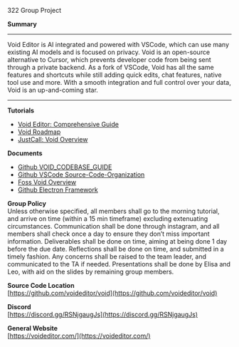 322 Group Project

**Summary**  
************   
Void Editor is AI integrated and powered with VSCode, which can use many existing AI models and is focused on privacy. Void is an open-source alternative to Cursor, which prevents developer code from being sent through a private backend. As a fork of VSCode, Void has all the same features and shortcuts while still adding quick edits, chat features, native tool use and more. With a smooth integration and full control over your data, Void is an up-and-coming star.  
************  


**Tutorials**   
- [Void Editor: Comprehensive Guide](https://medium.com/@adityakumar2001/void-ide-the-comprehensive-guide-to-the-open-source-cursor-alternative-2a6b17cae235)  
- [Void Roadmap](https://github.com/orgs/voideditor/projects/2/views/3)  
- [JustCall: Void Overview](https://justcall.io/ai-agent-directory/void-editor/)  
  
**Documents**
- [Github VOID_CODEBASE_GUIDE](https://github.com/voideditor/void/blob/main/VOID_CODEBASE_GUIDE.md)  
- [Github VSCode Source-Code-Organization](https://github.com/microsoft/vscode/wiki/Source-Code-Organization)  
- [Foss Void Overview](https://news.itsfoss.com/void-editor/#google_vignette)
- [Github Electron Framework](https://github.com/electron/electron)
  
**Group Policy**   
Unless otherwise specified, all members shall go to the morning tutorial, and arrive on time (within a 15 min timeframe) excluding extenuating circumstances. Communication shall be done through instagram, and all members shall check once a day to ensure they don’t miss important information. Deliverables shall be done on time, aiming at being done 1 day before the due date. Reflections shall be done on time, and submitted in a timely fashion. Any concerns shall be raised to the team leader, and communicated to the TA if needed. Presentations shall be done by Elisa and Leo, with aid on the slides by remaining group members.  
  
**Source Code Location**  
[https://github.com/voideditor/void](https://github.com/voideditor/void)  
  
**Discord**  
[https://discord.gg/RSNjgaugJs](https://discord.gg/RSNjgaugJs)   
  
**General Website**  
[https://voideditor.com/](https://voideditor.com/)  


